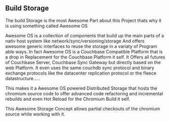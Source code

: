 ## Build Storage
The build Storage is the most Awesome Part about this Project thats why it is using something called Awesome OS

Awesome OS is a collection of components that build up the main parts of a nativ host system like network/sync/versioning/storage
And offers awesome generic interfaces to reuse the storage in a variaty of Program able ways. In fact Awesome OS is a Couchbase
Compatible Platform that is a drop in Replacement for the Couchbase Platform it self. It Offers all futures of Couchbase Server, Couchbase Sync Gateway
but directly based on the web Platform. It even uses the same couchdb sync protocol and binary exchange protocols like the datacenter replication
protocol or the fleece datastructure..... 

This makes it a Awesome OS powered Distributed Storage that hosts the chromium source code to offer advanced code refactoring and incremental 
rebuilds and even Hot Reload for the Chromium Build it self. 

This Awesome Storage Concept allows partial checkouts of the chromium source while working with it.
